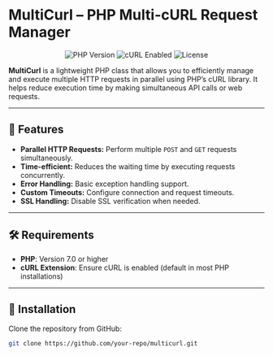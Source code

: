 # MultiCurl – PHP Multi-cURL Request Manager

<p align="center">
  <img src="https://img.shields.io/badge/PHP-%3E%3D7.0-blue" alt="PHP Version"/>
  <img src="https://img.shields.io/badge/cURL-enabled-brightgreen" alt="cURL Enabled"/>
  <img src="https://img.shields.io/github/license/your-repo/multicurl" alt="License"/>
</p>

**MultiCurl** is a lightweight PHP class that allows you to efficiently manage and execute multiple HTTP requests in parallel using PHP’s cURL library. It helps reduce execution time by making simultaneous API calls or web requests.

---

## 🌟 Features

- **Parallel HTTP Requests:** Perform multiple `POST` and `GET` requests simultaneously.
- **Time-efficient:** Reduces the waiting time by executing requests concurrently.
- **Error Handling:** Basic exception handling support.
- **Custom Timeouts:** Configure connection and request timeouts.
- **SSL Handling:** Disable SSL verification when needed.

---

## 🛠️ Requirements

- **PHP**: Version 7.0 or higher
- **cURL Extension**: Ensure cURL is enabled (default in most PHP installations)

---

## 🚀 Installation

Clone the repository from GitHub:

```bash
git clone https://github.com/your-repo/multicurl.git
